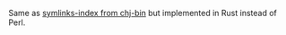 Same as [symlinks-index from chj-bin](https://github.com/pflanze/chj-bin/blob/master/symlinks-index) but implemented in Rust instead of Perl.

